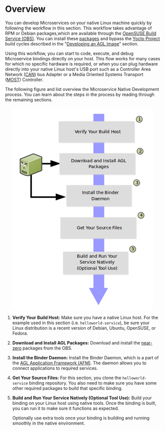 # Overview

You can develop Microservices on your native Linux machine quickly
by following the workflow in this section.
This workflow takes advantage of RPM or Debian packages,which are available
through the
[OpenSUSE Build Service (OBS)](https://build.opensuse.org/).
You can install these
[packages](https://build.opensuse.org/project/subprojects/isv:LinuxAutomotive)
and bypass the
[Yocto Project](https://yoctoproject.org) build cycles described in the
"[Developing an AGL Image](../../getting_started/reference/getting-started/image-workflow-intro.html)" section.

Using this workflow, you can start to code, execute, and debug Microservice
bindings directly on your host.  This flow works for many cases for which
no specific hardware is required, or when you can plug hardware directly
into your native Linux host's USB port such as a Controller Area Network
([CAN](https://en.wikipedia.org/wiki/CAN_bus)) bus Adapter or a Media
Oriented Systems Transport
([MOST](https://en.wikipedia.org/wiki/MOST_Bus)) Controller.

The following figure and list overview the Microservice Native Development
process.
You can learn about the steps in the process by reading through the
remaining sections.

<center><img src="pictures/microservice-workflow-native.png"></center>

1. **Verify Your Build Host:**
   Make sure you have a native Linux host.
   For the example used in this section (i.e. `helloworld-service`), be sure your
   Linux distribution is a recent version of Debian, Ubuntu, OpenSUSE, or Fedora.

2. **Download and Install AGL Packages:**
   Download and install the
   [near-zero](https://en.wikipedia.org/wiki/Zero_Install) packages
   from the OBS.

3. **Install the Binder Daemon:**
   Install the Binder Daemon, which is a part of the
   [AGL Application Framework (AFM)](../../apis_services/reference/af-main/0-introduction.html).
   The daemon allows you to connect applications to required services.

4. **Get Your Source Files:**
   For this section, you clone the `helloworld-service` binding repository.
   You also need to make sure you have some other required packages to build
   that specific binding.

5. **Build and Run Your Service Natively (Optional Tool Use):**
   Build your binding on your Linux host using native tools.
   Once the binding is built, you can run it to make sure it functions
   as expected.

   Optionally use extra tools once your binding is building and running
   smoothly in the native environment.
